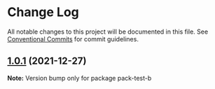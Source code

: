 # Change Log

All notable changes to this project will be documented in this file.
See [Conventional Commits](https://conventionalcommits.org) for commit guidelines.

## [1.0.1](https://github.com/hyy1115/lerna-test/compare/pack-test-b@1.1.2...pack-test-b@1.0.1) (2021-12-27)

**Note:** Version bump only for package pack-test-b
